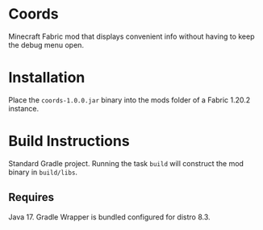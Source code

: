 # Coords
Minecraft Fabric mod that displays convenient info without having to keep the debug menu open.

# Installation
Place the `coords-1.0.0.jar` binary into the mods folder of a Fabric 1.20.2 instance.

# Build Instructions
Standard Gradle project. Running the task `build` will construct the mod binary in `build/libs`.

## Requires
Java 17. Gradle Wrapper is bundled configured for distro 8.3.
